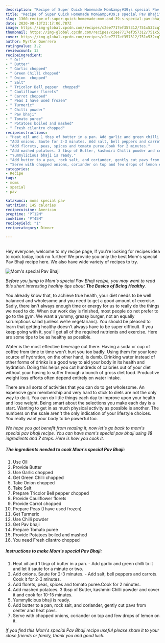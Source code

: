 ```yaml
---
description: "Recipe of Super Quick Homemade Mom&amp;#39;s special Pav Bhaji"
title: "Recipe of Super Quick Homemade Mom&amp;#39;s special Pav Bhaji"
slug: 1360-recipe-of-super-quick-homemade-mom-and-39-s-special-pav-bhaji
date: 2020-08-13T21:17:06.787Z
image: https://img-global.cpcdn.com/recipes/c2ee7717ef357312/751x532cq70/moms-special-pav-bhaji-recipe-main-photo.jpg
thumbnail: https://img-global.cpcdn.com/recipes/c2ee7717ef357312/751x532cq70/moms-special-pav-bhaji-recipe-main-photo.jpg
cover: https://img-global.cpcdn.com/recipes/c2ee7717ef357312/751x532cq70/moms-special-pav-bhaji-recipe-main-photo.jpg
author: Myrtle Guerrero
ratingvalue: 3.2
reviewcount: 13
recipeingredient:
- " Oil"
- " Butter"
- " Garlic chopped"
- " Green Chilli chopped"
- " Onion  chopped"
- " Salt"
- " Tricolor Bell pepper  chopped"
- " Cauliflower florets"
- " Carrot chopped"
- " Peas I have used frozen"
- " Turmeric"
- " Chilli powder"
- " Pav bhaji"
- " Tomato puree"
- " Potatoes boiled and mashed"
- " Fresh cilantro chopped"
recipeinstructions:
- "Heat oil and 1 tbsp of butter in a pan. Add garlic and green chilli to it and let it saute for a minute or two."
- "Add onions. Saute for 2-3 minutes. Add salt, bell peppers and carrots. Cook it for 2-3 minutes."
- "Add florets, peas, spices and tomato puree.Cook for 2 minutes."
- "Add mashed potatoes. 3 tbsp of Butter, kashmiri Chilli powder and cover it and cook for 10-15 minutes."
- "Yummylicious bhaji is ready."
- "Add butter to a pan, rock salt, and coriander, gently cut pavs from center and heat pavs."
- "Serve with chopped onions, coriander on top and few drops of lemon on it."
categories:
- Recipe
tags:
- moms
- special
- pav

katakunci: moms special pav 
nutrition: 145 calories
recipecuisine: American
preptime: "PT12M"
cooktime: "PT45M"
recipeyield: "1"
recipecategory: Dinner

---
```

<br>
Hey everyone, welcome to my recipe page, If you're looking for recipes idea to cook today, look no further! We provide you only the best Mom&#39;s special Pav Bhaji recipe here. We also have wide variety of recipes to try.
<br>


![Mom&#39;s special Pav Bhaji](https://img-global.cpcdn.com/recipes/c2ee7717ef357312/751x532cq70/moms-special-pav-bhaji-recipe-main-photo.jpg)

<i>Before you jump to Mom&#39;s special Pav Bhaji recipe, you may want to read this short interesting healthy tips about <strong>The Basics of Being Healthy</strong>.</i>

You already know that, to achieve true health, your diet needs to be well balanced and wholesome and you need to get a good amount of exercise. Sadly, there isn't always enough time or energy for us to really do the things we need to do. When our work day is finished, most people do not prefer to go to the gym. We want a yummy, greasy burger, not an equally scrumptious salad (unless we’re vegetarians). You should be pleased to learn that getting healthy doesn't always have to be super difficult. If you keep going with it, you'll get all of the required nutrients and exercise. Here are some tips to be as healthy as possible.

Water is the most effective beverage out there. Having a soda or cup of coffee from time to time won't hurt you too badly. Using them for your lone source of hydration, on the other hand, is dumb. Drinking water instead of other forms of drinks is a good way to aid your body in its health and hydration. Doing this helps you cut hundreds of calories out of your diet without your having to suffer through a bunch of gross diet food. Productive weight loss efforts often depend entirely on water intake.

There are all sorts of activities that you can do to get wholesome. An expensive gym membership and very hard to stick to diets are not the only way to do it. You can do little things each day to improve upon your health and lose weight. Being smart about the selections you make each day is a start. Wanting to get in as much physical activity as possible is another. The numbers on the scale aren't the only indication of your lifestyle choices. You really want your body to be powerful too. 


<i>We hope you got benefit from reading it, now let's go back to mom&#39;s special pav bhaji recipe. You can have mom&#39;s special pav bhaji using <strong>16</strong> ingredients and <strong>7</strong> steps. Here is how you cook it.
</i>

##### The ingredients needed to cook Mom&#39;s special Pav Bhaji:

1. Use  Oil
1. Provide  Butter
1. Use  Garlic chopped
1. Get  Green Chilli chopped
1. Take  Onion  chopped
1. Take  Salt
1. Prepare  Tricolor Bell pepper  chopped
1. Provide  Cauliflower florets
1. Provide  Carrot chopped
1. Prepare  Peas (I have used frozen)
1. Get  Turmeric
1. Use  Chilli powder
1. Get  Pav bhaji
1. Prepare  Tomato puree
1. Provide  Potatoes boiled and mashed
1. You need  Fresh cilantro chopped


##### Instructions to make Mom&#39;s special Pav Bhaji:

1. Heat oil and 1 tbsp of butter in a pan. - Add garlic and green chilli to it and let it saute for a minute or two.
1. Add onions. Saute for 2-3 minutes. - Add salt, bell peppers and carrots. Cook it for 2-3 minutes.
1. Add florets, peas, spices and tomato puree.Cook for 2 minutes.
1. Add mashed potatoes. 3 tbsp of Butter, kashmiri Chilli powder and cover it and cook for 10-15 minutes.
1. Yummylicious bhaji is ready.
1. Add butter to a pan, rock salt, and coriander, gently cut pavs from center and heat pavs.
1. Serve with chopped onions, coriander on top and few drops of lemon on it.


<i>If you find this Mom&#39;s special Pav Bhaji recipe useful please share it to your close friends or family, thank you and good luck.</i>
